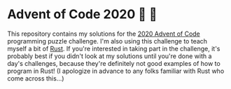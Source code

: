 # Advent of Code 2020 :christmas_tree: :calendar:

This repository contains my solutions for the [2020 Advent of Code](https://adventofcode.com/2020) programming puzzle challenge.  I'm also using this challenge to teach myself a bit of [Rust](https://www.rust-lang.org/).  If you're interested in taking part in the challenge, it's probably best if you didn't look at my solutions until you're done with a day's challenges, because they're definitely not good examples of how to program in Rust! (I apologize in advance to any folks familiar with Rust who come across this...)
